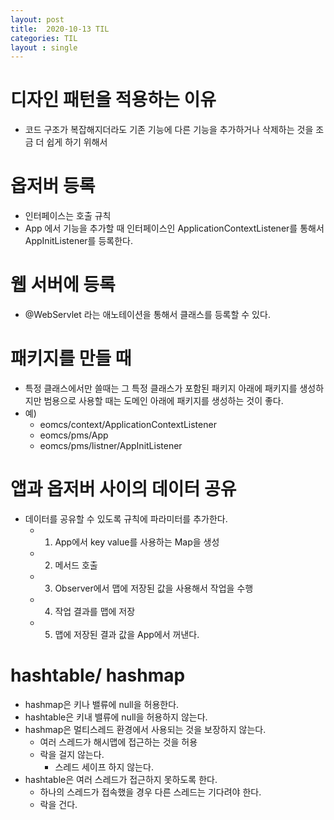 ```yaml
---
layout: post
title:  2020-10-13 TIL
categories: TIL
layout : single
---
```


# 디자인 패턴을 적용하는 이유
- 코드 구조가 복잡해지더라도 기존 기능에 다른 기능을 추가하거나 삭제하는 것을 조금 더 쉽게 하기 위해서

# 옵저버 등록
- 인터페이스는 호출 규칙
- App 에서 기능을 추가할 때 인터페이스인 ApplicationContextListener를 통해서 AppInitListener를 등록한다.

# 웹 서버에 등록
- @WebServlet 라는 애노테이션을 통해서 클래스를 등록할 수 있다.

# 패키지를 만들 때
- 특정 클래스에서만 쓸때는 그 특정 클래스가 포함된 패키지 아래에 패키지를 생성하지만 범용으로 사용할 때는 도메인 아래에 패키지를 생성하는 것이 좋다.
- 예)
    - eomcs/context/ApplicationContextListener
    - eomcs/pms/App
    - eomcs/pms/listner/AppInitListener

# 앱과 옵저버 사이의 데이터 공유
- 데이터를 공유할 수 있도록 규칙에 파라미터를 추가한다.
    - 1) App에서 key value를 사용하는 Map을 생성
    - 2) 메서드 호출
    - 3) Observer에서 맵에 저장된 값을 사용해서 작업을 수행
    - 4) 작업 결과를 맵에 저장
    - 5) 맵에 저장된 결과 값을 App에서 꺼낸다.

# hashtable/ hashmap
- hashmap은 키나 밸류에 null을 허용한다.
- hashtable은 키내 밸류에 null을 허용하지 않는다.
- hashmap은 멀티스레드 환경에서 사용되는 것을 보장하지 않는다.
    - 여러 스레드가 해시맵에 접근하는 것을 허용
    - 락을 걸지 않는다.
        - 스레드 세이프 하지 않는다.
- hashtable은 여러 스레드가 접근하지 못하도록 한다.
    - 하나의 스레드가 접속했을 경우 다른 스레드는 기다려야 한다.
    - 락을 건다.